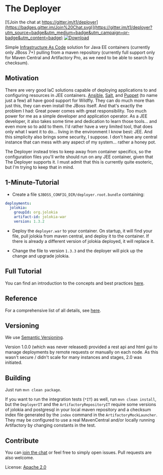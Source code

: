 # The Deployer

[![Join the chat at https://gitter.im/t1/deployer](https://badges.gitter.im/Join%20Chat.svg)](https://gitter.im/t1/deployer?utm_source=badge&utm_medium=badge&utm_campaign=pr-badge&utm_content=badge)
[![Download](https://api.bintray.com/packages/t1/javaee-helpers/deployer/images/download.svg)](https://bintray.com/t1/javaee-helpers/deployer/_latestVersion)

Simple [Infrastructure As Code](http://martinfowler.com/bliki/InfrastructureAsCode.html) solution
for Java EE containers (currently only JBoss 7+) pulling from a maven repository
(currently full support only for Maven Central and Artifactory Pro, as we need to be able to search by checksum).


## Motivation

There are very good IaC solutions capable of deploying applications to and configuring resources in JEE containers.
[Ansible](http://docs.ansible.com/ansible/jboss_module.html),
[Salt](https://docs.saltstack.com/en/latest/ref/states/all/salt.states.jboss7.html), and
[Puppet](https://forge.puppet.com/biemond/wildfly) (to name just a few) all have good support for Wildfly.
They can do much more than just this, they can even install the JBoss itself.
And that's exactly the problem I had: Great power comes with great responsibility.
Too much power for me as a simple developer and application operator.
As a JEE developer, it also takes some time and dedication to learn those tools... and even more so to add to them.
I'd rather have a very limited tool, that does only what I want it to do... living in the environment I know best: JEE.
And this simplicity also brings some security, I suppose.
I don't have any central instance that can mess with any aspect of my system... rather a honey pot.

The Deployer instead tries to keep away from container specifics, so the configuration files you'll write should run
on any JEE container, given that The Deployer supports it. I must admit that this is currently quite esoteric, but I'm
trying to keep that in mind.


## 1-Minute-Tutorial

- Create a file `$JBOSS_CONFIG_DIR/deployer.root.bundle` containing:

```yaml
deployments:
  jolokia:
    groupId: org.jolokia
    artifact-id: jolokia-war
    version: 1.3.2
```

- Deploy the `deployer.war` to your container.
On startup, it will find your file, pull jolokia from maven central, and deploy it to the container.
If there is already a different version of jolokia deployed, it will replace it.

- Change the file to version `1.3.3` and the deployer will pick up the change and upgrade jolokia.

## Full Tutorial

You can find an introduction to the concepts and best practices [here](docs/tutorial.md).

## Reference

For a comprehensive list of all details, see [here](docs/reference.md).

## Versioning

We use [Semantic Versioning](http://semver.org).

Version 1.0.0 (which was never released) provided a rest api and html gui to manage deployments by remote requests or manually on each node.
As this wasn't secure / didn't scale for many instances and stages, 2.0 was initiated.

## Building

Just run `mvn clean package`.
 
If you want to run the integration tests (`*IT`) as well, run `mvn clean install`,
but the `DeployerIT` and the `ArtifactoryRepositoryIT` require some versions of jolokia and postgresql in your local maven repository
and a checksum index file generated by the `index` command in the `ArtifactoryMockLauncher`.
They may be configured to use a real MavenCentral and/or locally running Artifactory by changing constants in the test.

## Contribute

You can [join the chat](https://gitter.im/t1/deployer) or feel free to simply open issues. Pull requests are also welcome.

License: [Apache 2.0](https://www.apache.org/licenses/LICENSE-2.0)
